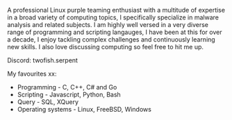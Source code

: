 A professional Linux purple teaming enthusiast with a multitude of expertise in a broad variety of computing topics, I specifically specialize in malware analysis and related subjects. I am highly well versed in a very diverse range of programming and scripting langauges, I have been at this for over a decade, I enjoy tackling complex challenges and continuously learning new skills. I also love discussing computing so feel free to hit me up. <br>

Discord: twofish.serpent <br>

My favourites xx: <br>

* Programming - C, C++, C# and Go
* Scripting - Javascript, Python, Bash
* Query - SQL, XQuery
* Operating systems - Linux, FreeBSD, Windows

  
